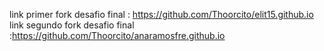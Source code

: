 link primer fork desafio final : https://github.com/Thoorcito/elit15.github.io
link segundo fork desafio final :https://github.com/Thoorcito/anaramosfre.github.io
